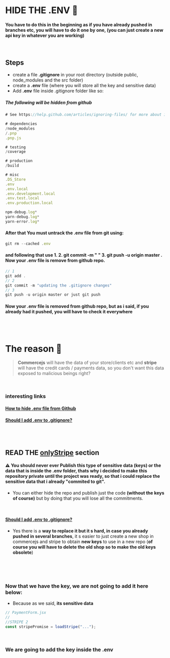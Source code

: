 # HIDE THE .ENV 🔴

#### You have to do this in the beginning as if you have already pushed in branches etc, you will have to do it one by one, (you can just create a new api key in whatever you are working)

<br>

## Steps

- create a file **.gitignore** in your root directory (outside public, node_modules and the src folder)
- create a **.env** file (where you will store all the key and sensitive data)
- Add **.env** file inside .gitignore folder like so:

##### The following will be hidden from github

```javascript
# See https://help.github.com/articles/ignoring-files/ for more about ignoring files.

# dependencies
/node_modules
/.pnp
.pnp.js

# testing
/coverage

# production
/build

# misc
.DS_Store
.env
.env.local
.env.development.local
.env.test.local
.env.production.local

npm-debug.log*
yarn-debug.log*
yarn-error.log*

```

#### After that You must untrack the .env file from git using:

```javascript
git rm --cached .env
```

#### and following that use 1. 2. git commit -m " " 3. git push -u origin master . Now your .env file is remove from github repo.

```javascript
// 1
git add .
// 2
git commit -m "updating the .gitignore changes"
// 3
git push -u origin master or just git push
```

#### Now your .env file is removed from github repo, but as i said, if you already had it pushed, you will have to check it everywhere

<br>
<br>

# The reason 🐒

> **Commercejs** will have the data of your store/clients etc and **stripe** will have the credit cards / payments data, so you don't want this data exposed to malicious beings right?

<br>

### interesting links

#### [How to hide .env file from Github](https://stackoverflow.com/questions/30696930/how-to-hide-env-file-from-github)

#### [Should I add .env to .gitignore?](https://salferrarello.com/add-env-to-gitignore/)

<br>
<br>

## READ THE [onlyStripe](../src/onlyStripe.md) section



#### ⚠️ You should never ever Publish this type of sensitive data (keys) or the data that is inside the .env folder, thats why i decided to make this repository private until the project was ready, so that i could replace the sensitive data that i already "commited to git".

- You can either hide the repo and publish just the code **(without the keys of course)** but by doing that you will lose all the commitments.

<br>

#### [Should I add .env to .gitignore?](https://salferrarello.com/add-env-to-gitignore/)

- Yes there is a **way to replace it but it s hard, in case you already pushed in several branches**, it s easier to just create a new shop in commercejs and stripe to obtain **new keys** to use in a new repo (**of course you will have to delete the old shop so to make the old keys obsolete**)

<br>
<br>

<br>

### Now that we have the key, we are not going to add it here below:

- Because as we said, **its sensitive data**

```javascript
// PaymentForm.jsx
//
//STRIPE 2
const stripePromise = loadStripe("...");
```

<br>

### We are going to add the key inside the .env
